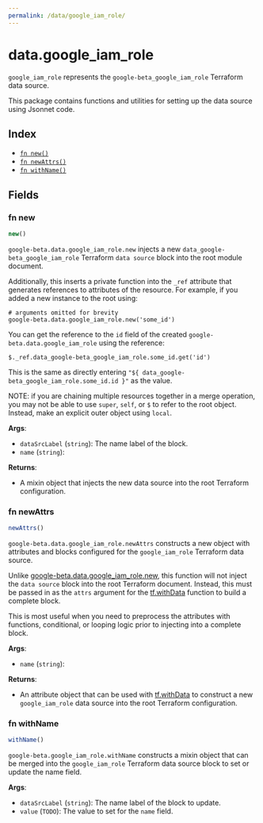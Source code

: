 ```yaml
---
permalink: /data/google_iam_role/
---
```


# data.google_iam_role

`google_iam_role` represents the `google-beta_google_iam_role` Terraform data source.



This package contains functions and utilities for setting up the data source using Jsonnet code.


## Index

* [`fn new()`](#fn-new)
* [`fn newAttrs()`](#fn-newattrs)
* [`fn withName()`](#fn-withname)

## Fields

### fn new

```ts
new()
```


`google-beta.data.google_iam_role.new` injects a new `data_google-beta_google_iam_role` Terraform `data source`
block into the root module document.

Additionally, this inserts a private function into the `_ref` attribute that generates references to attributes of the
resource. For example, if you added a new instance to the root using:

    # arguments omitted for brevity
    google-beta.data.google_iam_role.new('some_id')

You can get the reference to the `id` field of the created `google-beta.data.google_iam_role` using the reference:

    $._ref.data_google-beta_google_iam_role.some_id.get('id')

This is the same as directly entering `"${ data_google-beta_google_iam_role.some_id.id }"` as the value.

NOTE: if you are chaining multiple resources together in a merge operation, you may not be able to use `super`, `self`,
or `$` to refer to the root object. Instead, make an explicit outer object using `local`.

**Args**:
  - `dataSrcLabel` (`string`): The name label of the block.
  - `name` (`string`): 

**Returns**:
- A mixin object that injects the new data source into the root Terraform configuration.


### fn newAttrs

```ts
newAttrs()
```


`google-beta.data.google_iam_role.newAttrs` constructs a new object with attributes and blocks configured for the `google_iam_role`
Terraform data source.

Unlike [google-beta.data.google_iam_role.new](#fn-googleiamrolenew), this function will not inject the `data source`
block into the root Terraform document. Instead, this must be passed in as the `attrs` argument for the
[tf.withData](https://github.com/tf-libsonnet/core/tree/main/docs#fn-withdata) function to build a complete block.

This is most useful when you need to preprocess the attributes with functions, conditional, or looping logic prior to
injecting into a complete block.

**Args**:
  - `name` (`string`): 

**Returns**:
  - An attribute object that can be used with [tf.withData](https://github.com/tf-libsonnet/core/tree/main/docs#fn-withdata) to construct a new `google_iam_role` data source into the root Terraform configuration.


### fn withName

```ts
withName()
```

`google-beta.google_iam_role.withName` constructs a mixin object that can be merged into the `google_iam_role`
Terraform data source block to set or update the name field.



**Args**:
  - `dataSrcLabel` (`string`): The name label of the block to update.
  - `value` (`TODO`): The value to set for the `name` field.
